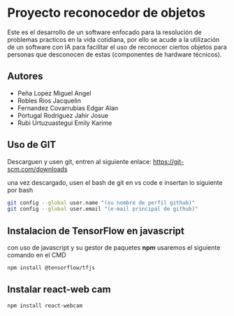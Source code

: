 
# Proyecto reconocedor de objetos

Este es el desarrollo de un software enfocado para la resolución de problemas practicos en la vida cotidiana, por ello se acude a la utilización de un software con IA para facilitar el uso de reconocer ciertos objetos para personas que desconocen de estas (componentes de hardware técnicos).




## Autores

- Peña Lopez Miguel Angel
- Robles Rios Jacquelin
- Fernandez Covarrubias Edgar Alan
- Portugal Rodriguez Jahir Josue
- Rubi Urtuzuastegui Emily Karime


## Uso de GIT

Descarguen y usen git, entren al siguiente enlace:
https://git-scm.com/downloads

una vez descargado, usen el bash de git en vs code e insertan lo siguiente por bash


```bash
git config --global user.name "(su nombre de perfil github)"
git config --global user.email "(e-mail principal de github)"   
```

## Instalacion de TensorFlow en javascript
con uso de javascript y su gestor de paquetes **npm** usaremos el siguiente comando en el CMD
```bash
npm install @tensorflow/tfjs
```
## Instalar react-web cam
```bash
npm install react-webcam
```
